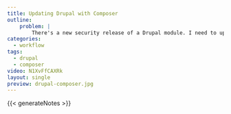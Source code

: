 ```yaml
---
title: Updating Drupal with Composer
outline:
    problem: |
        There's a new security release of a Drupal module. I need to update fast!
categories:
  - workflow
tags:
  - drupal
  - composer
video: N1XvFfCAXRk
layout: single
preview: drupal-composer.jpg
---
```


{{< generateNotes >}}

